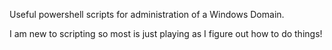 Useful powershell scripts for administration of a Windows Domain.

I am new to scripting so most is just playing as I figure out how to do things!